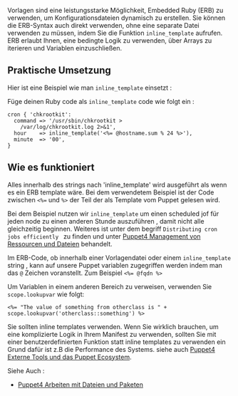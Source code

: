 Vorlagen sind eine leistungsstarke Möglichkeit, Embedded Ruby (ERB) zu verwenden, um Konfigurationsdateien dynamisch zu erstellen. 
Sie können die ERB-Syntax auch direkt verwenden, ohne eine separate Datei verwenden zu müssen, indem Sie die Funktion `inline_template` aufrufen. 
ERB erlaubt Ihnen, eine bedingte Logik zu verwenden, über Arrays zu iterieren und Variablen einzuschließen.

## Praktische Umsetzung 

Hier ist eine Beispiel wie man `inline_template` einsetzt :

Füge deinen Ruby code  als `inline_template` code wie folgt ein :

```
cron { 'chkrootkit':
  command => '/usr/sbin/chkrootkit >
    /var/log/chkrootkit.log 2>&1',
  hour    => inline_template('<%= @hostname.sum % 24 %>'),
  minute  => '00',
}
```
## Wie es funktioniert

Alles innerhalb des strings nach 'inline_template' wird ausgeführt als wenn es ein ERB template wäre.
Bei dem verwendetem Beispiel ist der Code zwischen `<%=` und `%>` der Teil der als Template vom Puppet gelesen wird.

Bei dem Beispiel nutzen wir `inline_template` um einen scheduled jof für jeden node zu einen anderen Stunde auszuführen , damit nicht alle gleichzeitig beginnen.
Weiteres ist unter dem begriff `Distributing cron jobs efficiently ` zu finden und unter [Puppet4 Management von Ressourcen und Dateien](../puppet4-ressourcen-datein) behandelt.

Im ERB-Code, ob innerhalb einer Vorlagendatei oder einem `inline_template` string , kann auf unsere Puppet variablen zugegriffen werden indem man das `@` Zeichen voranstellt.
Zum Beispiel 
`<%= @fqdn %>`

Um Variablen in einem anderen Bereich zu verweisen, verwenden Sie `scope.lookupvar` wie folgt:
```
<%= "The value of something from otherclass is " + scope.lookupvar('otherclass::something') %>
```

Sie sollten inline templates verwenden. 
Wenn Sie wirklich brauchen, um eine komplizierte Logik in Ihrem Manifest zu verwenden, sollten Sie mit einer benutzerdefinierten Funktion statt inline templates zu verwenden ein Grund dafür ist z.B die Performance des Systems. siehe auch [Puppet4 Externe Tools und das Puppet Ecosystem](../puppet4-externe-tools-ecosystem).





Siehe Auch :
* [Puppet4 Arbeiten mit Dateien und Paketen](../puppet4-datein-packete)


